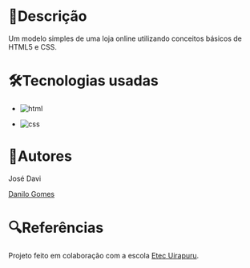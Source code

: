 # 📄Descrição
Um modelo simples de uma loja online utilizando conceitos básicos de HTML5 e CSS. 

# 🛠️Tecnologias usadas
- ![html](https://img.shields.io/badge/HTML5-E34F26?style=for-the-badge&logo=html5&logoColor=whitev)

- ![css](https://img.shields.io/badge/CSS-239120?&style=for-the-badge&logo=css3&logoColor=white)

# 👥Autores
José Davi

[Danilo Gomes](https://github.com/DaniloGomes7)

# 🔍Referências 
Projeto feito em colaboração com a escola [Etec Uirapuru](https://www.etecuirapuru.com.br/).